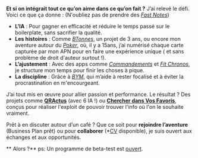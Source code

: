 **Et si on intégrait tout ce qu’on aime dans ce qu’on fait ?**
J’ai relevé le défi. Voici ce que ça donne :
(N'oubliez pas de prendre des *[Fast Notes](https://play.google.com/store/apps/details?id=fr.mattd.notes)*)
- **L’IA** : Pour gagner en efficacité et réduire le temps passé sur le boilerplate, sans sacrifier la qualité.
- **Les histoires** : Comme *[BTonnes](https://play.google.com/store/apps/details?id=fr.mafyou.btonnes)*, un projet de 3 ans, ou encore mon aventure autour du *[Poker](https://play.google.com/store/apps/details?id=fr.mafyou.aideaupoker)*, où, il y a 15ans, j’ai numérisé chaque carte capturée par mon APN pour en faire une expérience unique ( et sans problème de droit d'auteur surtout !).
- **L’ajustement** : Avec des apps comme *[Commandements](https://play.google.com/store/apps/details?id=fr.mafyou.commandements)* et *[Fit Chronos](https://play.google.com/store/apps/details?id=fr.mattd.fit)*, je structure mon temps pour finir les choses à pique.
- **La discipline** : Grâce à *[BYM](https://play.google.com/store/apps/details?id=fr.mattd.bymapp)*, qui m’aide à rester focalisé et à éviter la procrastination en m'encourgeant.

J’ai tout mis en œuvre pour allier passion et performance. Le résultat ? Des projets comme **[QRActus](https://play.google.com/store/apps/details?id=fr.mattd.qractus)** (avec 6 IA !) ou **[Chercher dans Vos Favoris](https://play.google.com/store/apps/details?id=fr.mafyou.multisearches)**, conçus pour réaliser l'exploit de pouvoir trouver l'info où l'on le souhaite vraiment.

Prêt à en discuter autour d’un café ?
Que ce soit pour **rejoindre l’aventure** (Business Plan prêt) ou pour **collaborer** (*[CV](https://www.linkedin.com/in/mdupleix) disponible), je suis ouvert aux échanges et aux opportunités.

** Alors ?** 
ps: Un programme de beta-test est [ouvert](https://mafyouit.tech/beta).

